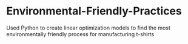 # Environmental-Friendly-Practices
Used Python to create linear optimization models to find the most environmentally friendly process for manufacturing t-shirts
